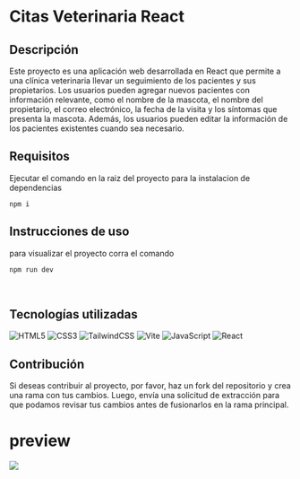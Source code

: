 # Citas Veterinaria React

## Descripción

Este proyecto es una aplicación web desarrollada en React que permite a una clínica veterinaria llevar un seguimiento de los pacientes y sus propietarios. Los usuarios pueden agregar nuevos pacientes con información relevante, como el nombre de la mascota, el nombre del propietario, el correo electrónico, la fecha de la visita y los síntomas que presenta la mascota. Además, los usuarios pueden editar la información de los pacientes existentes cuando sea necesario.

## Requisitos

Ejecutar el comando en la raiz del proyecto para la instalacion de dependencias

```
npm i
```

## Instrucciones de uso

para visualizar el proyecto corra el comando

```
npm run dev
```

</br>

## Tecnologías utilizadas

![HTML5](https://img.shields.io/badge/html5-%23E34F26.svg?style=for-the-badge&logo=html5&logoColor=white)
![CSS3](https://img.shields.io/badge/css3-%231572B6.svg?style=for-the-badge&logo=css3&logoColor=white)
![TailwindCSS](https://img.shields.io/badge/tailwindcss-%2338B2AC.svg?style=for-the-badge&logo=tailwind-css&logoColor=white)
![Vite](https://img.shields.io/badge/vite-%23646CFF.svg?style=for-the-badge&logo=vite&logoColor=white)
![JavaScript](https://img.shields.io/badge/javascript-%23323330.svg?style=for-the-badge&logo=javascript&logoColor=%23F7DF1E)
![React](https://img.shields.io/badge/react-%2320232a.svg?style=for-the-badge&logo=react&logoColor=%2361DAFB)
</br>

## Contribución

Si deseas contribuir al proyecto, por favor, haz un fork del repositorio y crea una rama con tus cambios. Luego, envía una solicitud de extracción para que podamos revisar tus cambios antes de fusionarlos en la rama principal.

# preview

![](https://i.imgur.com/1WazeMw.png)
